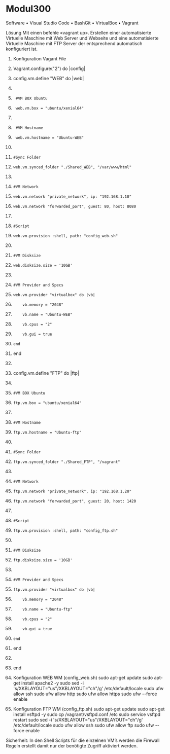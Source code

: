 # Modul300

Software
•	Visual Studio Code
•	BashGit
•	VirtualBox
•	Vagrant

Lösung
Mit einen befehle «vagrant up». Erstellen einer automatisierte Virtuelle Maschine mit Web Server und Webseite und eine automatisierte Virtuelle Maschine mit FTP Server der entsprechend automatisch konfiguriert ist.

1.	Konfiguration Vagant File
2.	Vagrant.configure("2") do |config|
3.	  config.vm.define "WEB" do |web|
4.	    
5.	    #VM BOX Ubuntu 
6.	    web.vm.box = "ubuntu/xenial64"
7.	  
8.	    #VM Hostname
9.	    web.vm.hostname = "Ubuntu-WEB"
10.	
11.	    #Sync Folder
12.	    web.vm.synced_folder "./Shared_WEB", "/var/www/html"
13.	  
14.	    #VM Network
15.	    web.vm.network "private_network", ip: "192.168.1.10"
16.	    web.vm.network "forwarded_port", guest: 80, host: 8080
17.	
18.	    #Script
19.	    web.vm.provision :shell, path: "config_web.sh"
20.	    
21.	    #VM Disksize
22.	    web.disksize.size = '10GB'
23.	  
24.	    #VM Provider and Specs
25.	    web.vm.provider "virtualbox" do |vb|
26.	        vb.memory = "2048"
27.	        vb.name = "Ubuntu-WEB"
28.	        vb.cpus = "2"
29.	        vb.gui = true
30.	    end
31.	  end
32.	  
33.	  config.vm.define "FTP" do |ftp|
34.	    
35.	    #VM BOX Ubuntu 
36.	    ftp.vm.box = "ubuntu/xenial64"
37.	  
38.	    #VM Hostname
39.	    ftp.vm.hostname = "Ubuntu-ftp"
40.	
41.	    #Sync Folder
42.	    ftp.vm.synced_folder "./Shared_FTP", "/vagrant"
43.	  
44.	    #VM Network
45.	    ftp.vm.network "private_network", ip: "192.168.1.20"
46.	    ftp.vm.network "forwarded_port", guest: 20, host: 1420
47.	
48.	    #Script
49.	    ftp.vm.provision :shell, path: "config_ftp.sh"
50.	
51.	    #VM Disksize
52.	    ftp.disksize.size = '10GB'
53.	  
54.	    #VM Provider and Specs
55.	    ftp.vm.provider "virtualbox" do |vb|
56.	        vb.memory = "2048"
57.	        vb.name = "Ubuntu-ftp"
58.	        vb.cpus = "2"
59.	        vb.gui = true
60.	    end
61.	  end  
62.	
63.	 end

2. Konfiguration WEB WM (config_web.sh)
sudo apt-get update
sudo apt-get install apache2 -y
sudo sed -i 's/XKBLAYOUT="us"/XKBLAYOUT="ch"/g' /etc/default/locale
sudo ufw allow ssh
sudo ufw allow http
sudo ufw allow https
sudo ufw --force enable


3. Konfiguration FTP WM (config_ftp.sh)
sudo apt-get update 
sudo apt-get install vsftpd -y
sudo cp /vagrant/vsftpd.conf /etc
sudo service vsftpd restart
sudo sed -i 's/XKBLAYOUT="us"/XKBLAYOUT="ch"/g' /etc/default/locale
sudo ufw allow ssh
sudo ufw allow ftp
sudo ufw --force enable

Sicherheit:
In den Shell Scripts für die einzelnen VM’s werden die Firewall Regeln erstellt damit nur der benötigte Zugriff aktiviert werden.

